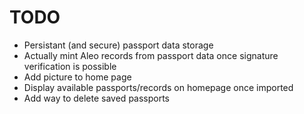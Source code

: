 #  TODO
- Persistant (and secure) passport data storage
- Actually mint Aleo records from passport data once signature verification is possible
- Add picture to home page
- Display available passports/records on homepage once imported
- Add way to delete saved passports


